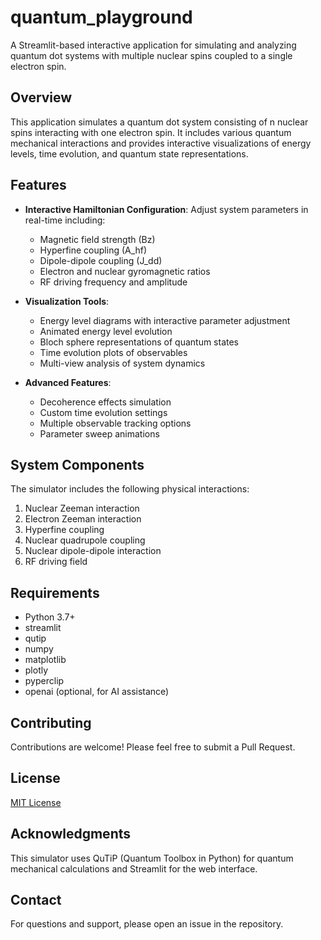 # quantum_playground

A Streamlit-based interactive application for simulating and analyzing quantum dot systems with multiple nuclear spins coupled to a single electron spin.

## Overview

This application simulates a quantum dot system consisting of n nuclear spins interacting with one electron spin. It includes various quantum mechanical interactions and provides interactive visualizations of energy levels, time evolution, and quantum state representations.

## Features

- **Interactive Hamiltonian Configuration**: Adjust system parameters in real-time including:
  - Magnetic field strength (Bz)
  - Hyperfine coupling (A_hf)
  - Dipole-dipole coupling (J_dd)
  - Electron and nuclear gyromagnetic ratios
  - RF driving frequency and amplitude

- **Visualization Tools**:
  - Energy level diagrams with interactive parameter adjustment
  - Animated energy level evolution
  - Bloch sphere representations of quantum states
  - Time evolution plots of observables
  - Multi-view analysis of system dynamics

- **Advanced Features**:
  - Decoherence effects simulation
  - Custom time evolution settings
  - Multiple observable tracking options
  - Parameter sweep animations

## System Components

The simulator includes the following physical interactions:
1. Nuclear Zeeman interaction
2. Electron Zeeman interaction
3. Hyperfine coupling
4. Nuclear quadrupole coupling
5. Nuclear dipole-dipole interaction
6. RF driving field

## Requirements

- Python 3.7+
- streamlit
- qutip
- numpy
- matplotlib
- plotly
- pyperclip
- openai (optional, for AI assistance)

## Contributing

Contributions are welcome! Please feel free to submit a Pull Request.

## License

[MIT License](LICENSE)

## Acknowledgments

This simulator uses QuTiP (Quantum Toolbox in Python) for quantum mechanical calculations and Streamlit for the web interface.

## Contact

For questions and support, please open an issue in the repository.
